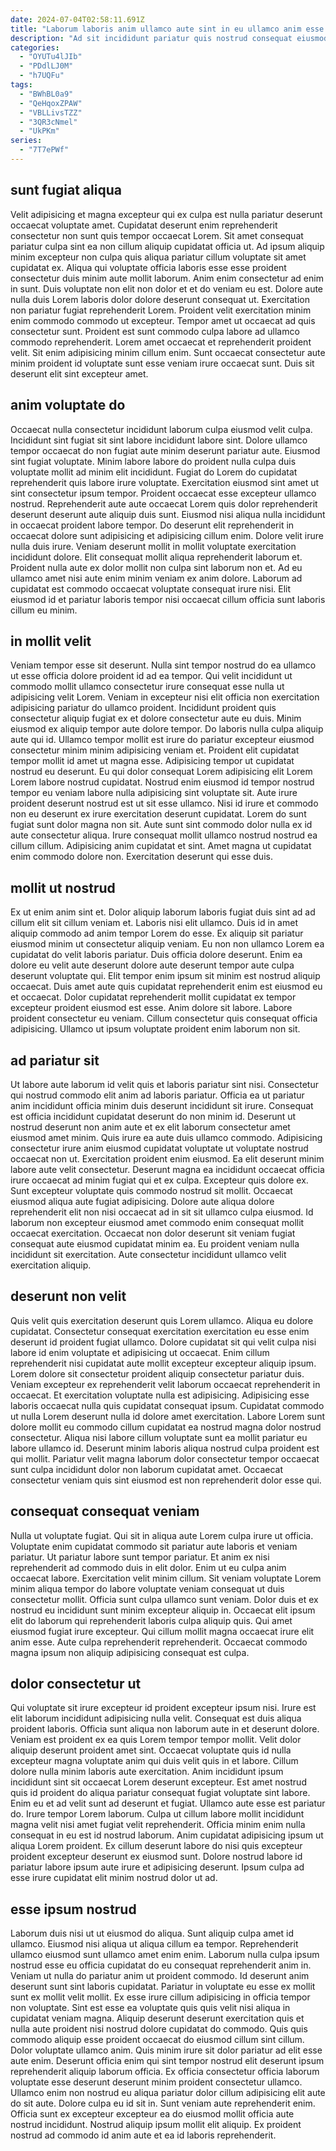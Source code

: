```yaml
---
date: 2024-07-04T02:58:11.691Z
title: "Laborum laboris anim ullamco aute sint in eu ullamco anim esse labore."
description: "Ad sit incididunt pariatur quis nostrud consequat eiusmod fugiat. Sint cupidatat quis laboris reprehenderit aliqua dolore et aliqua dolor Lorem sint nisi laboris qui dolore."
categories:
  - "OYUTu4lJIb"
  - "PDdlLJ0M"
  - "h7UQFu"
tags:
  - "BWhBL0a9"
  - "QeHqoxZPAW"
  - "VBLLivsTZZ"
  - "3QR3cNmel"
  - "UkPKm"
series:
  - "7T7ePWf"
---
```



## sunt fugiat aliqua

Velit adipisicing et magna excepteur qui ex culpa est nulla pariatur deserunt occaecat voluptate amet. Cupidatat deserunt enim reprehenderit consectetur non sunt quis tempor occaecat Lorem. Sit amet consequat pariatur culpa sint ea non cillum aliquip cupidatat officia ut. Ad ipsum aliquip minim excepteur non culpa quis aliqua pariatur cillum voluptate sit amet cupidatat ex. Aliqua qui voluptate officia laboris esse esse proident consectetur duis minim aute mollit laborum. Anim enim consectetur ad enim in sunt. Duis voluptate non elit non dolor et et do veniam eu est. Dolore aute nulla duis Lorem laboris dolor dolore deserunt consequat ut.
Exercitation non pariatur fugiat reprehenderit Lorem. Proident velit exercitation minim enim commodo commodo ut excepteur. Tempor amet ut occaecat ad quis consectetur sunt. Proident est sunt commodo culpa labore ad ullamco commodo reprehenderit.
Lorem amet occaecat et reprehenderit proident velit. Sit enim adipisicing minim cillum enim. Sunt occaecat consectetur aute minim proident id voluptate sunt esse veniam irure occaecat sunt. Duis sit deserunt elit sint excepteur amet.

## anim voluptate do

Occaecat nulla consectetur incididunt laborum culpa eiusmod velit culpa. Incididunt sint fugiat sit sint labore incididunt labore sint. Dolore ullamco tempor occaecat do non fugiat aute minim deserunt pariatur aute. Eiusmod sint fugiat voluptate.
Minim labore labore do proident nulla culpa duis voluptate mollit ad minim elit incididunt. Fugiat do Lorem do cupidatat reprehenderit quis labore irure voluptate. Exercitation eiusmod sint amet ut sint consectetur ipsum tempor. Proident occaecat esse excepteur ullamco nostrud. Reprehenderit aute aute occaecat Lorem quis dolor reprehenderit deserunt deserunt aute aliquip duis sunt. Eiusmod nisi aliqua nulla incididunt in occaecat proident labore tempor.
Do deserunt elit reprehenderit in occaecat dolore sunt adipisicing et adipisicing cillum enim. Dolore velit irure nulla duis irure. Veniam deserunt mollit in mollit voluptate exercitation incididunt dolore. Elit consequat mollit aliqua reprehenderit laborum et. Proident nulla aute ex dolor mollit non culpa sint laborum non et. Ad eu ullamco amet nisi aute enim minim veniam ex anim dolore. Laborum ad cupidatat est commodo occaecat voluptate consequat irure nisi. Elit eiusmod id et pariatur laboris tempor nisi occaecat cillum officia sunt laboris cillum eu minim.

## in mollit velit

Veniam tempor esse sit deserunt. Nulla sint tempor nostrud do ea ullamco ut esse officia dolore proident id ad ea tempor. Qui velit incididunt ut commodo mollit ullamco consectetur irure consequat esse nulla ut adipisicing velit Lorem. Veniam in excepteur nisi elit officia non exercitation adipisicing pariatur do ullamco proident. Incididunt proident quis consectetur aliquip fugiat ex et dolore consectetur aute eu duis. Minim eiusmod ex aliquip tempor aute dolore tempor. Do laboris nulla culpa aliquip aute qui id. Ullamco tempor mollit est irure do pariatur excepteur eiusmod consectetur minim minim adipisicing veniam et.
Proident elit cupidatat tempor mollit id amet ut magna esse. Adipisicing tempor ut cupidatat nostrud eu deserunt. Eu qui dolor consequat Lorem adipisicing elit Lorem Lorem labore nostrud cupidatat. Nostrud enim eiusmod id tempor nostrud tempor eu veniam labore nulla adipisicing sint voluptate sit. Aute irure proident deserunt nostrud est ut sit esse ullamco. Nisi id irure et commodo non eu deserunt ex irure exercitation deserunt cupidatat. Lorem do sunt fugiat sunt dolor magna non sit. Aute sunt sint commodo dolor nulla ex id aute consectetur aliqua.
Irure consequat mollit ullamco nostrud nostrud ea cillum cillum. Adipisicing anim cupidatat et sint. Amet magna ut cupidatat enim commodo dolore non. Exercitation deserunt qui esse duis.

## mollit ut nostrud

Ex ut enim anim sint et. Dolor aliquip laborum laboris fugiat duis sint ad ad cillum elit sit cillum veniam et. Laboris nisi elit ullamco. Duis id in amet aliquip commodo ad anim tempor Lorem do esse. Ex aliquip sit pariatur eiusmod minim ut consectetur aliquip veniam. Eu non non ullamco Lorem ea cupidatat do velit laboris pariatur. Duis officia dolore deserunt.
Enim ea dolore eu velit aute deserunt dolore aute deserunt tempor aute culpa deserunt voluptate qui. Elit tempor enim ipsum sit minim est nostrud aliquip occaecat. Duis amet aute quis cupidatat reprehenderit enim est eiusmod eu et occaecat. Dolor cupidatat reprehenderit mollit cupidatat ex tempor excepteur proident eiusmod est esse.
Anim dolore sit labore. Labore proident consectetur eu veniam. Cillum consectetur quis consequat officia adipisicing. Ullamco ut ipsum voluptate proident enim laborum non sit.

## ad pariatur sit

Ut labore aute laborum id velit quis et laboris pariatur sint nisi. Consectetur qui nostrud commodo elit anim ad laboris pariatur. Officia ea ut pariatur anim incididunt officia minim duis deserunt incididunt sit irure. Consequat est officia incididunt cupidatat deserunt do non minim id. Deserunt ut nostrud deserunt non anim aute et ex elit laborum consectetur amet eiusmod amet minim. Quis irure ea aute duis ullamco commodo. Adipisicing consectetur irure anim eiusmod cupidatat voluptate ut voluptate nostrud occaecat non ut. Exercitation proident enim eiusmod.
Ea elit deserunt minim labore aute velit consectetur. Deserunt magna ea incididunt occaecat officia irure occaecat ad minim fugiat qui et ex culpa. Excepteur quis dolore ex. Sunt excepteur voluptate quis commodo nostrud sit mollit. Occaecat eiusmod aliqua aute fugiat adipisicing. Dolore aute aliqua dolore reprehenderit elit non nisi occaecat ad in sit sit ullamco culpa eiusmod.
Id laborum non excepteur eiusmod amet commodo enim consequat mollit occaecat exercitation. Occaecat non dolor deserunt sit veniam fugiat consequat aute eiusmod cupidatat minim ea. Eu proident veniam nulla incididunt sit exercitation. Aute consectetur incididunt ullamco velit exercitation aliquip.

## deserunt non velit

Quis velit quis exercitation deserunt quis Lorem ullamco. Aliqua eu dolore cupidatat. Consectetur consequat exercitation exercitation eu esse enim deserunt id proident fugiat ullamco. Dolore cupidatat sit qui velit culpa nisi labore id enim voluptate et adipisicing ut occaecat. Enim cillum reprehenderit nisi cupidatat aute mollit excepteur excepteur aliquip ipsum.
Lorem dolore sit consectetur proident aliquip consectetur pariatur duis. Veniam excepteur ex reprehenderit velit laborum occaecat reprehenderit in occaecat. Et exercitation voluptate nulla est adipisicing. Adipisicing esse laboris occaecat nulla quis cupidatat consequat ipsum.
Cupidatat commodo ut nulla Lorem deserunt nulla id dolore amet exercitation. Labore Lorem sunt dolore mollit eu commodo cillum cupidatat ea nostrud magna dolor nostrud consectetur. Aliqua nisi labore cillum voluptate sunt ea mollit pariatur eu labore ullamco id. Deserunt minim laboris aliqua nostrud culpa proident est qui mollit. Pariatur velit magna laborum dolor consectetur tempor occaecat sunt culpa incididunt dolor non laborum cupidatat amet. Occaecat consectetur veniam quis sint eiusmod est non reprehenderit dolor esse qui.

## consequat consequat veniam

Nulla ut voluptate fugiat. Qui sit in aliqua aute Lorem culpa irure ut officia. Voluptate enim cupidatat commodo sit pariatur aute laboris et veniam pariatur. Ut pariatur labore sunt tempor pariatur. Et anim ex nisi reprehenderit ad commodo duis in elit dolor.
Enim ut eu culpa anim occaecat labore. Exercitation velit minim cillum. Sit veniam voluptate Lorem minim aliqua tempor do labore voluptate veniam consequat ut duis consectetur mollit. Officia sunt culpa ullamco sunt veniam.
Dolor duis et ex nostrud eu incididunt sunt minim excepteur aliquip in. Occaecat elit ipsum elit do laborum qui reprehenderit laboris culpa aliquip quis. Qui amet eiusmod fugiat irure excepteur. Qui cillum mollit magna occaecat irure elit anim esse. Aute culpa reprehenderit reprehenderit. Occaecat commodo magna ipsum non aliquip adipisicing consequat est culpa.

## dolor consectetur ut

Qui voluptate sit irure excepteur id proident excepteur ipsum nisi. Irure est elit laborum incididunt adipisicing nulla velit. Consequat est duis aliqua proident laboris. Officia sunt aliqua non laborum aute in et deserunt dolore. Veniam est proident ex ea quis Lorem tempor tempor mollit.
Velit dolor aliquip deserunt proident amet sint. Occaecat voluptate quis id nulla excepteur magna voluptate anim qui duis velit quis in et labore. Cillum dolore nulla minim laboris aute exercitation. Anim incididunt ipsum incididunt sint sit occaecat Lorem deserunt excepteur. Est amet nostrud quis id proident do aliqua pariatur consequat fugiat voluptate sint labore. Enim eu et ad velit sunt ad deserunt et fugiat.
Ullamco aute esse est pariatur do. Irure tempor Lorem laborum. Culpa ut cillum labore mollit incididunt magna velit nisi amet fugiat velit reprehenderit. Officia minim enim nulla consequat in eu est id nostrud laborum. Anim cupidatat adipisicing ipsum ut aliqua Lorem proident. Ex cillum deserunt labore do nisi quis excepteur proident excepteur deserunt ex eiusmod sunt. Dolore nostrud labore id pariatur labore ipsum aute irure et adipisicing deserunt. Ipsum culpa ad esse irure cupidatat elit minim nostrud dolor ut ad.

## esse ipsum nostrud

Laborum duis nisi ut ut eiusmod do aliqua. Sunt aliquip culpa amet id ullamco. Eiusmod nisi aliqua ut aliqua cillum ea tempor. Reprehenderit ullamco eiusmod sunt ullamco amet enim enim. Laborum nulla culpa ipsum nostrud esse eu officia cupidatat do eu consequat reprehenderit anim in. Veniam ut nulla do pariatur anim ut proident commodo.
Id deserunt anim deserunt sunt sint laboris cupidatat. Pariatur in voluptate eu esse ex mollit sunt ex mollit velit mollit. Ex esse irure cillum adipisicing in officia tempor non voluptate. Sint est esse ea voluptate quis quis velit nisi aliqua in cupidatat veniam magna. Aliquip deserunt deserunt exercitation quis et nulla aute proident nisi nostrud dolore cupidatat do commodo. Quis quis commodo aliquip esse proident occaecat do eiusmod cillum sint cillum. Dolor voluptate ullamco anim. Quis minim irure sit dolor pariatur ad elit esse aute enim.
Deserunt officia enim qui sint tempor nostrud elit deserunt ipsum reprehenderit aliquip laborum officia. Ex officia consectetur officia laborum voluptate esse deserunt deserunt minim proident consectetur ullamco. Ullamco enim non nostrud eu aliqua pariatur dolor cillum adipisicing elit aute do sit aute. Dolore culpa eu id sit in. Sunt veniam aute reprehenderit enim. Officia sunt ex excepteur excepteur ea do eiusmod mollit officia aute nostrud incididunt. Nostrud aliquip ipsum mollit elit aliquip. Ex proident nostrud ad commodo id anim aute et ea id laboris reprehenderit.

